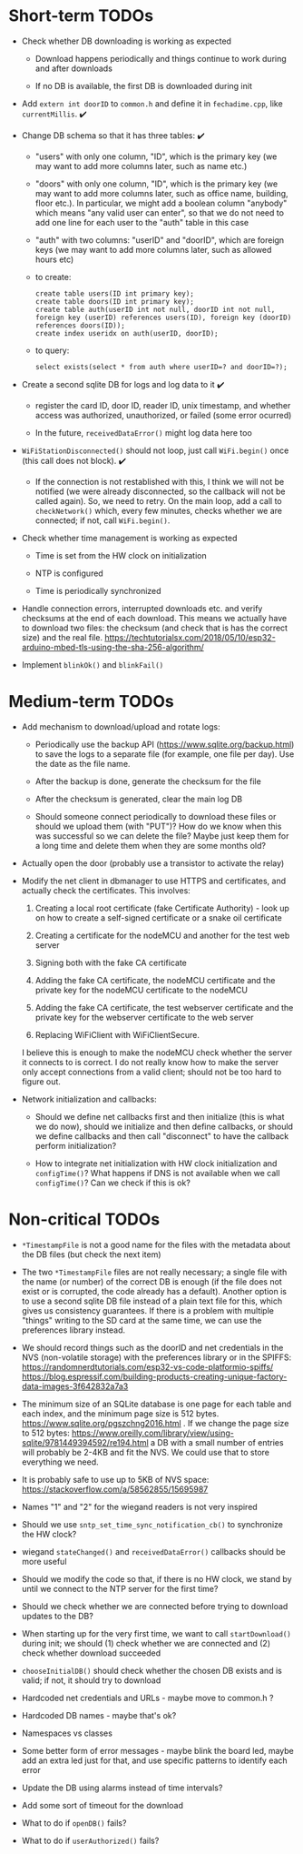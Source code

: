 # Short-term TODOs

 * Check whether DB downloading is working as expected 

   - Download happens periodically and things continue to work during and
     after downloads

   - If no DB is available, the first DB is downloaded during init

 * Add `extern int doorID` to `common.h` and define it in `fechadime.cpp`, 
   like `currentMillis`. :heavy_check_mark:

 * Change DB schema so that it has three tables: :heavy_check_mark:

   - "users" with only one column, "ID", which is the primary key (we may
     want to add more columns later, such as name etc.)

   - "doors" with only one column, "ID", which is the primary key (we may
     want to add more columns later, such as office name, building, floor
     etc.). In particular, we might add a boolean column "anybody" which
     means "any valid user can enter", so that we do not need to add one
     line for each user to the "auth" table in this case

   - "auth" with two columns: "userID" and "doorID", which are foreign keys
     (we may want to add more columns later, such as allowed hours etc)

   - to create:
     ```
     create table users(ID int primary key);
     create table doors(ID int primary key);
     create table auth(userID int not null, doorID int not null, foreign key (userID) references users(ID), foreign key (doorID) references doors(ID));
     create index useridx on auth(userID, doorID);
     ```

   - to query:
     ```
     select exists(select * from auth where userID=? and doorID=?);
     ```

 * Create a second sqlite DB for logs and log data to it :heavy_check_mark:

   - register the card ID, door ID, reader ID, unix timestamp, and whether
     access was authorized, unauthorized, or failed (some error ocurred) 

   - In the future, `receivedDataError()` might log data here too

 * `WiFiStationDisconnected()` should not loop, just call `WiFi.begin()`
    once (this call does not block). :heavy_check_mark:

    - If the connection is not restablished with this, I think we will not
      be notified (we were already disconnected, so the callback will not
      be called again). So, we need to retry. On the main loop, add a call
      to `checkNetwork()` which, every few minutes, checks whether we are
      connected; if not, call `WiFi.begin()`.

 * Check whether time management is working as expected

   - Time is set from the HW clock on initialization

   - NTP is configured

   - Time is periodically synchronized

 * Handle connection errors, interrupted downloads etc. and verify
   checksums at the end of each download. This means we actually
   have to download two files: the checksum (and check that is
   has the correct size) and the real file.
   https://techtutorialsx.com/2018/05/10/esp32-arduino-mbed-tls-using-the-sha-256-algorithm/

 * Implement `blinkOk()` and `blinkFail()`

# Medium-term TODOs

 * Add mechanism to download/upload and rotate logs:

   - Periodically use the backup API (https://www.sqlite.org/backup.html)
     to save the logs to a separate file (for example, one file per day).
     Use the date as the file name.

   - After the backup is done, generate the checksum for the file

   - After the checksum is generated, clear the main log DB

   - Should someone connect periodically to download these files or
     should we upload them (with "PUT")? How do we know when this
     was successful so we can delete the file? Maybe just keep them
     for a long time and delete them when they are some months old?

 * Actually open the door (probably use a transistor to activate the
   relay)

 * Modify the net client in dbmanager to use HTTPS and certificates, and
   actually check the certificates. This involves:

   1. Creating a local root certificate (fake Certificate Authority) -
      look up on how to create a self-signed certificate or a snake oil
      certificate

   2. Creating a certificate for the nodeMCU and another for the test web
      server

   3. Signing both with the fake CA certificate

   4. Adding the fake CA certificate, the nodeMCU certificate and the
      private key for the nodeMCU certificate to the nodeMCU

   5. Adding the fake CA certificate, the test webserver certificate and
      the private key for the webserver certificate to the web server

   6. Replacing WiFiClient with WiFiClientSecure.

   I believe this is enough to make the nodeMCU check whether the server
   it connects to is correct. I do not really know how to make the server
   only accept connections from a valid client; should not be too hard to
   figure out.

 * Network initialization and callbacks:

   - Should we define net callbacks first and then initialize (this is
     what we do now), should we initialize and then define callbacks,
     or should we define callbacks and then call "disconnect" to have
     the callback perform initialization?

   - How to integrate net initialization with HW clock initialization
     and `configTime()`? What happens if DNS is not available when we
     call `configTime()`? Can we check if this is ok?

# Non-critical TODOs

 * `*TimestampFile` is not a good name for the files with the metadata
   about the DB files (but check the next item)

 * The two `*TimestampFile` files are not really necessary; a single file
   with the name (or number) of the correct DB is enough (if the file does
   not exist or is corrupted, the code already has a default). Another
   option is to use a second sqlite DB file instead of a plain text file
   for this, which gives us consistency guarantees. If there is a problem
   with multiple "things" writing to the SD card at the same time, we
   can use the preferences library instead.

 * We should record things such as the doorID and net credentials in the
   NVS (non-volatile storage) with the preferences library or in the SPIFFS:
   https://randomnerdtutorials.com/esp32-vs-code-platformio-spiffs/
   https://blog.espressif.com/building-products-creating-unique-factory-data-images-3f642832a7a3

 * The minimum size of an SQLite database is one page for each table and
   each index, and the minimum page size is 512 bytes.
   https://www.sqlite.org/pgszchng2016.html . If we change the page size
   to 512 bytes:
   https://www.oreilly.com/library/view/using-sqlite/9781449394592/re194.html
   a DB with a small number of entries will probably be 2-4KB and fit
   the NVS. We could use that to store everything we need.

 * It is probably safe to use up to 5KB of NVS space:
   https://stackoverflow.com/a/58562855/15695987

 * Names "1" and "2" for the wiegand readers is not very inspired

 * Should we use `sntp_set_time_sync_notification_cb()` to synchronize
   the HW clock?

 * wiegand `stateChanged()` and `receivedDataError()` callbacks should
   be more useful

 * Should we modify the code so that, if there is no HW clock, we
   stand by until we connect to the NTP server for the first time?

 * Should we check whether we are connected before trying to download
   updates to the DB?

 * When starting up for the very first time, we want to call `startDownload()`
   during init; we should (1) check whether we are connected and (2)
   check whether download succeeded

 * `chooseInitialDB()` should check whether the chosen DB exists and
   is valid; if not, it should try to download

 * Hardcoded net credentials and URLs - maybe move to common.h ?

 * Hardcoded DB names - maybe that's ok?

 * Namespaces vs classes

 * Some better form of error messages - maybe blink the board led,
   maybe add an extra led just for that, and use specific patterns
   to identify each error

 * Update the DB using alarms instead of time intervals?

 * Add some sort of timeout for the download

 * What to do if `openDB()` fails?

 * What to do if `userAuthorized()` fails?

